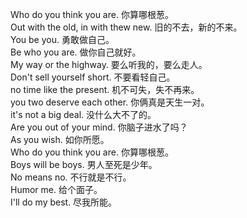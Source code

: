 Who do you think you are.   你算哪根葱。 <br/>
Out with the old, in with thew new.  旧的不去，新的不来。<br/>
You be you.  勇敢做自己。<br/>
Be who you are. 做你自己就好。<br/>
My way or the highway. 要么听我的，要么走人。<br/>
Don't sell yourself short. 不要看轻自己。 <br/>
no time like the present. 机不可失，失不再来。 <br/>
you two deserve each other. 你俩真是天生一对。<br/>
it's not a big deal. 没什么大不了的。<br/>
Are you out of your mind. 你脑子进水了吗？<br/>
As you wish. 如你所愿。 <br/>
Who do you think you are. 你算哪根葱。 <br/>
Boys will be boys. 男人至死是少年。 <br/>
No means no. 不行就是不行。 <br/>
Humor me. 给个面子。 <br/>
I'll do my best. 尽我所能。<br/>
